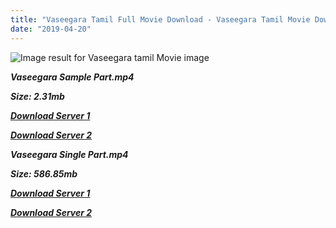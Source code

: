 ```yaml
---
title: "Vaseegara Tamil Full Movie Download - Vaseegara Tamil Movie Download"
date: "2019-04-20"
---
```


![Image result for Vaseegara  tamil Movie image](https://lh4.googleusercontent.com/6EEOyez4wSaUCne9YFKOQmRBDA_pfT3LSIn6gct8JstV6aCDWr1Tl0Vfx9irdn6ofKzUCmSpQ3COny1VlLOcgbVx_Byj9OPzJpEVmRG5Q-yqz7siuqI5HD9a9Dj8HY16Xg=s412)

**_Vaseegara Sample Part.mp4_**

**_Size: 2.31mb_**

**_[Download Server 1](http://b6.wetransfer.vip/files/{5d952673edb986a3e6232bd1dc09e7f07ef1103dd7939917627d2e7266b78107}20Actor{5d952673edb986a3e6232bd1dc09e7f07ef1103dd7939917627d2e7266b78107}20Hits{5d952673edb986a3e6232bd1dc09e7f07ef1103dd7939917627d2e7266b78107}20Collection/Vijay{5d952673edb986a3e6232bd1dc09e7f07ef1103dd7939917627d2e7266b78107}20{5d952673edb986a3e6232bd1dc09e7f07ef1103dd7939917627d2e7266b78107}20Movies{5d952673edb986a3e6232bd1dc09e7f07ef1103dd7939917627d2e7266b78107}20Collection/Vaseegara{5d952673edb986a3e6232bd1dc09e7f07ef1103dd7939917627d2e7266b78107}20(2003)/Vaseegara{5d952673edb986a3e6232bd1dc09e7f07ef1103dd7939917627d2e7266b78107}20Mp4{5d952673edb986a3e6232bd1dc09e7f07ef1103dd7939917627d2e7266b78107}20HD/Vaseegara{5d952673edb986a3e6232bd1dc09e7f07ef1103dd7939917627d2e7266b78107}20HD{5d952673edb986a3e6232bd1dc09e7f07ef1103dd7939917627d2e7266b78107}20Sample.mp4)_**

**_[Download Server 2](http://b6.wetransfer.vip/files/{5d952673edb986a3e6232bd1dc09e7f07ef1103dd7939917627d2e7266b78107}20Actor{5d952673edb986a3e6232bd1dc09e7f07ef1103dd7939917627d2e7266b78107}20Hits{5d952673edb986a3e6232bd1dc09e7f07ef1103dd7939917627d2e7266b78107}20Collection/Vijay{5d952673edb986a3e6232bd1dc09e7f07ef1103dd7939917627d2e7266b78107}20{5d952673edb986a3e6232bd1dc09e7f07ef1103dd7939917627d2e7266b78107}20Movies{5d952673edb986a3e6232bd1dc09e7f07ef1103dd7939917627d2e7266b78107}20Collection/Vaseegara{5d952673edb986a3e6232bd1dc09e7f07ef1103dd7939917627d2e7266b78107}20(2003)/Vaseegara{5d952673edb986a3e6232bd1dc09e7f07ef1103dd7939917627d2e7266b78107}20Mp4{5d952673edb986a3e6232bd1dc09e7f07ef1103dd7939917627d2e7266b78107}20HD/Vaseegara{5d952673edb986a3e6232bd1dc09e7f07ef1103dd7939917627d2e7266b78107}20HD{5d952673edb986a3e6232bd1dc09e7f07ef1103dd7939917627d2e7266b78107}20Sample.mp4)_**

**_Vaseegara Single Part.mp4_**

**_Size: 586.85mb_**

**_[Download Server 1](http://b6.wetransfer.vip/files/{5d952673edb986a3e6232bd1dc09e7f07ef1103dd7939917627d2e7266b78107}20Actor{5d952673edb986a3e6232bd1dc09e7f07ef1103dd7939917627d2e7266b78107}20Hits{5d952673edb986a3e6232bd1dc09e7f07ef1103dd7939917627d2e7266b78107}20Collection/Vijay{5d952673edb986a3e6232bd1dc09e7f07ef1103dd7939917627d2e7266b78107}20{5d952673edb986a3e6232bd1dc09e7f07ef1103dd7939917627d2e7266b78107}20Movies{5d952673edb986a3e6232bd1dc09e7f07ef1103dd7939917627d2e7266b78107}20Collection/Vaseegara{5d952673edb986a3e6232bd1dc09e7f07ef1103dd7939917627d2e7266b78107}20(2003)/Vaseegara{5d952673edb986a3e6232bd1dc09e7f07ef1103dd7939917627d2e7266b78107}20Mp4{5d952673edb986a3e6232bd1dc09e7f07ef1103dd7939917627d2e7266b78107}20HD/Vaseegara{5d952673edb986a3e6232bd1dc09e7f07ef1103dd7939917627d2e7266b78107}20HD.mp4)_**

**_[Download Server 2](http://b6.wetransfer.vip/files/{5d952673edb986a3e6232bd1dc09e7f07ef1103dd7939917627d2e7266b78107}20Actor{5d952673edb986a3e6232bd1dc09e7f07ef1103dd7939917627d2e7266b78107}20Hits{5d952673edb986a3e6232bd1dc09e7f07ef1103dd7939917627d2e7266b78107}20Collection/Vijay{5d952673edb986a3e6232bd1dc09e7f07ef1103dd7939917627d2e7266b78107}20{5d952673edb986a3e6232bd1dc09e7f07ef1103dd7939917627d2e7266b78107}20Movies{5d952673edb986a3e6232bd1dc09e7f07ef1103dd7939917627d2e7266b78107}20Collection/Vaseegara{5d952673edb986a3e6232bd1dc09e7f07ef1103dd7939917627d2e7266b78107}20(2003)/Vaseegara{5d952673edb986a3e6232bd1dc09e7f07ef1103dd7939917627d2e7266b78107}20Mp4{5d952673edb986a3e6232bd1dc09e7f07ef1103dd7939917627d2e7266b78107}20HD/Vaseegara{5d952673edb986a3e6232bd1dc09e7f07ef1103dd7939917627d2e7266b78107}20HD.mp4)_**

